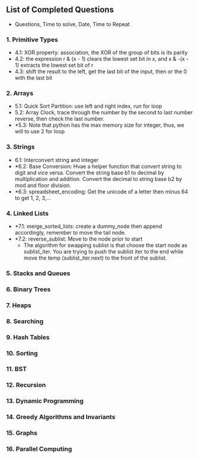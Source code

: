 ## List of Completed Questions
- Questions, Time to solve, Date, Time to Repeat

### 1. Primitive Types
- 4.1: XOR property: association, the XOR of the group of bits is its parity
- 4.2: the expression r & (x - 1) clears the lowest set bit in x, and x & -(x - 1) extracts the lowest set bit of r
- 4.3: shift the result to the left, get the last bit of the input, then or the 0 with the last bit

### 2. Arrays
- 5.1: Quick Sort Partition: use left and right index, run for loop
- 5.2: Array Clock, trace through the number by the second to last number reverse, then check the last number.
- *5.3: Note that python has the max memory size for integer, thus, we will to use 2 for loop

### 3. Strings
- 6.1: Interconvert string and integer
- *6.2: Base Conversion: Hvae a helper function that convert string to digit and vice versa. Convert the string base b1 to decimal by multiplication and addition. Convert the decimal to string base b2 by mod and floor division. 
- *6.3: spreadsheet_encoding: Get the unicode of a letter then minus 64 to get 1, 2, 3,...

### 4. Linked Lists
- *7.1: merge_sorted_lists: create a dummy_node then append accordingly, remember to move the tail node.
- *7.2: reverse_sublist: Move to the node prior to start
  - The algorithm for swapping sublist is that choose the start node as sublist_iter. You are trying to push the sublist iter to the end while move the temp (sublist_iter.next) to the front of the sublist.

### 5. Stacks and Queues


### 6. Binary Trees


### 7. Heaps


### 8. Searching 


### 9. Hash Tables


### 10. Sorting


### 11. BST


### 12. Recursion


### 13. Dynamic Programming


### 14. Greedy Algorithms and Invariants


### 15. Graphs


### 16. Parallel Computing